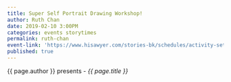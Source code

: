 ```yaml
---
title: Super Self Portrait Drawing Workshop!
author: Ruth Chan
date: 2019-02-10 3:00PM
categories: events storytimes
permalink: ruth-chan
event-link: 'https://www.hisawyer.com/stories-bk/schedules/activity-set/57036?source=camp&fbclid=IwAR3aW3ErbTNePNbqUOGUiDVeyY3fF6yX9__acCXvfXqQSCGzktycVM7PFUA'
published: true
---
```

{{ page.author }} presents - *{{ page.title }}*
